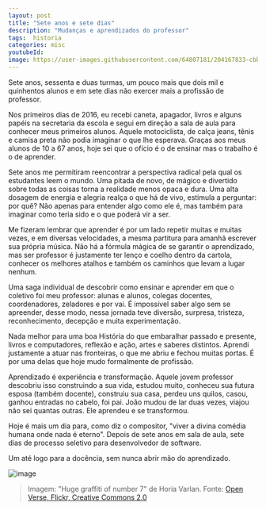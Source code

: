 ```yaml
---
layout: post
title: "Sete anos e sete dias"
description: "Mudanças e aprendizados do professor"
tags:  historia
categories: misc
youtubeId:
image: https://user-images.githubusercontent.com/64807181/204167833-cbb67375-bdd6-44a6-8442-50d722ace503.png
---
```


Sete anos, sessenta e duas turmas, um pouco mais que dois mil e quinhentos alunos e em sete dias não exercer mais a profissão de professor.

Nos primeiros dias de 2016, eu recebi caneta, apagador, livros e alguns papéis na secretaria da escola e segui em direção a sala de aula para conhecer meus primeiros alunos. Aquele motociclista, de calça jeans, tênis e camisa preta não podia imaginar o que lhe esperava. Graças aos meus alunos de 10 a 67 anos, hoje sei que o ofício é o de ensinar mas o trabalho é o de aprender.

Sete anos me permitiram reencontrar a perspectiva radical pela qual os estudantes leem o mundo. Uma pitada de novo, de mágico e divertido sobre todas as coisas torna a realidade menos opaca e dura. Uma alta dosagem de energia e alegria realça o que há de vivo, estimula a perguntar: por quê? Não apenas para entender algo como ele é, mas também para imaginar como teria sido e o que poderá vir a ser.

Me fizeram lembrar que aprender é por um lado repetir muitas e muitas vezes, e em diversas velocidades, a mesma partitura para amanhã escrever sua própria música. Não há a fórmula mágica de se garantir o aprendizado, mas ser professor é justamente ter lenço e coelho dentro da cartola, conhecer os melhores atalhos e também os caminhos que levam a lugar nenhum.

Uma saga individual de descobrir como ensinar e aprender em que o coletivo foi meu professor: alunas e alunos, colegas docentes, coordenadores, zeladores e por vai. É impossível saber algo sem se apreender, desse modo, nessa jornada teve diversão, surpresa, tristeza, reconhecimento, decepção e muita experimentação.

Nada melhor para uma boa História do que embaralhar passado e presente, livros e computadores, reflexão e ação, artes e saberes distintos. Aprendi justamente a atuar nas fronteiras, o que me abriu e fechou muitas portas. É por uma delas que hoje mudo formalmente de profissão.

Aprendizado é experiência e transformação. Aquele jovem professor descobriu isso construindo a sua vida, estudou muito, conheceu sua futura esposa (também docente), construiu sua casa, perdeu uns quilos, casou, ganhou entradas no cabelo, foi pai. João mudou de lar duas vezes, viajou não sei quantas outras. Ele aprendeu e se transformou.

Hoje é mais um dia para, como diz o compositor, "viver a divina comédia humana onde nada é eterno". Depois de sete anos em sala de aula, sete dias de processo seletivo para desenvolvedor de software.

Um até logo para a docência, sem nunca abrir mão do aprendizado.

![image](https://user-images.githubusercontent.com/64807181/204167833-cbb67375-bdd6-44a6-8442-50d722ace503.png)
>Imagem:  "Huge graffiti of number 7" de Horia Varlan. Fonte: [Open Verse, Flickr, Creative Commons 2.0](https://www.flickr.com/photos/10361931@N06)
